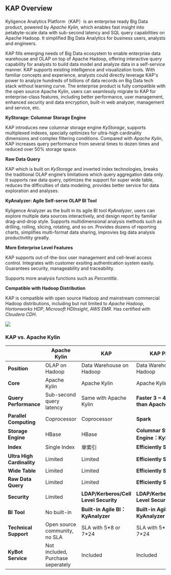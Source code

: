 ## KAP Overview

Kyligence Analytics Platform（KAP）is an enterprise ready Big Data product, powered by *Apache Kylin*, which enables fast insight into petabyte-scale data with sub-second latency and SQL query capabilities on Apache Hadoop. It simplified Big Data Analytics for business users, analysts and engineers. 

KAP fills emerging needs of Big Data ecosystem to enable enterprise data warehouse and OLAP on top of Apache Hadoop, offering interactive query capability for analysts to build data model and analyze data in a self-service manner. KAP supports existing intelligence and visualization tools. With familiar concepts and experience, analysts could directly leverage KAP's power to analyze hundreds of billions of data records on Big Data tech stack without learning curve. The enterprise product is fully compatible with the open source Apache Kylin, users can seamlessly migrate to KAP for enterprise-class features, including better performance, user management, enhanced security and data encryption, built-in web analyzer, management and service, etc.

**KyStorage: Columnar Storage Engine**

KAP introduces new columnar storage engine *KyStorage*, supports multiplexed indexes, specially optimizes for ultra-high cardinality dimensions and complex filtering conditions. Compared with *Apache Kylin*, KAP increases query performance from several times to dozen times and reduced over 50%  storage space.

**Raw Data Query**

KAP which is built on *KyStorage* and inverted index technologies, breaks the traditional OLAP engine‘s limitations which query aggregation data only. It supports raw data query, optimizes the support for super wide table, reduces the difficulties of data modeling, provides better service for data exploration and analyses.

**KyAnalyzer: Agile Self-serve OLAP BI Tool**

Kyligence Analyzer as the built in its agile BI tool *KyAnalyzer*, users can explore multiple data sources interactively, and design report by familiar drag-and-drop style. Supports multidimensional analysis methods such as drilling, rolling, slicing, rotating, and so on. Provides dozens of reporting charts, simplifies multi-format data sharing, improvies big data analysis productivitity greatly.

**More Enterprise Level Features**

KAP supports out-of-the-box user management and cell-level access control. Integrates with customer exsiting authentication system easily. Guarantees security, manageability and traceability.

Supports more analysis functions such as *Percentitle*.

**Compatible with Hadoop Distribution**

KAP is compatible with open source Hadoop and mainstream commercial Hadoop distributions, including but not limited to *Apache Hadoop*, *Hortonworks HDP*, *Microsoft HDInsight*, *AWS EMR*. Has certified with  *Cloudera CDH*.

![](images/kap_eco.jpeg)



### KAP vs. Apache Kylin

|                            | Apache Kylin                      | KAP                                   | KAP Plus                                 |
| -------------------------- | --------------------------------- | ------------------------------------- | ---------------------------------------- |
| **Position**               | OLAP on Hadoop                    | Data Warehouse on Hadoop              | Data Warehouse on Hadoop                 |
| **Core**                   | Apache Kylin                      | Apache Kylin                          | Apache Kylin                             |
| **Query Performance**      | Sub-second query latency          | Same with Apache Kylin                | **Faster 3 ~ 40 times than Apache Kylin** |
| **Parallel Computing**     | Coprocessor                       | Coprocessor                           | **Spark**                                |
| **Storage Engine**         | HBase                             | HBase                                 | **Columnar Storage Engine：KyStorage**    |
| **Index**                  | Single Index                      | 单索引                                   | **Efficiently Support**                  |
| **Ultra High Cardinality** | Limited                           | Limited                               | **Efficiently Support**                  |
| **Wide Table**             | Limited                           | Limited                               | **Efficiently Support**                  |
| **Raw Data Query**         | Limited                           | Limited                               | **Efficiently Support**                  |
| **Security**               | Limited                           | **LDAP/Kerberos/Cell Level Security** | **LDAP/Kerberos/Cell Level Security**    |
| **BI Tool**                | No built-in                       | **Built-in Agile BI：KyAnalyzer**      | **Built-in Agile BI：KyAnalyzer**         |
| **Technical Support**      | Open source community, no SLA     | SLA with 5*8 or 7\*24                 | SLA with 5\*8 or 7\*24                   |
| **KyBot Service**          | Not included, Purchase seperately | Included                              | Included                                 |

